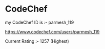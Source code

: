 # CodeChef

my CodeChef ID is :- parmesh_119

https://www.codechef.com/users/parmesh_119

Current Rating :- 1257 (Highest)
